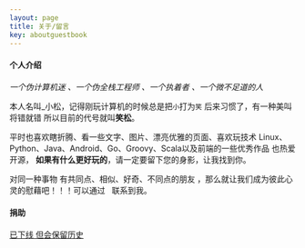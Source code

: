```yaml
---
layout: page
title: 关于/留言
key: aboutguestbook
---
```


#### 个人介绍 ####

*一个伪计算机迷 、一个伪全栈工程师 、一个执着者 、一个微不足道的人*

 本人名叫_小松，记得刚玩计算机的时候总是把`小`打为`笑` 后来习惯了，有一种美叫将错就错 所以目前的代号就叫**笑松**。

 平时也喜欢瞎折腾、看一些文字、图片、漂亮优雅的页面、喜欢玩技术 Linux、Python、Java、Android、Go、Groovy、Scala以及前端的一些优秀作品 也热爱开源，
 **如果有什么更好玩的**，请一定要留下您的身影，让我找到你。 

 对同一种事物 有共同点、相似、好奇、不同点的朋友 ，那么就让我们成为彼此心灵的慰藉吧！！！可以通过
	<a title="新浪微博" href="http://weibo.com/wbpeach" target="_blank"><i class="fa fa-weibo fa-lg" style="color:#16a095;"></i></a>
	<a title="github" href="https://github.com/cqweclick" target="_blank"><i class="fa fa-github fa-lg" style="color:#16a095;"></i></a>
	<a title="豆瓣" href="http://www.douban.com/people/hixs/"><i class="fa fa-twitter fa-lg" style="color:#16a095;"></i></a>
	<a title="给我写信吧" target="_blank" href="http://mail.qq.com/cgi-bin/qm_share?t=qm_mailme&email=eUBOSUFITEBNSTkICFcaFhQ" style="text-decoration:none;">&nbsp;<i class="fa fa-envelope-o fa-lg" style="color:#16a095;"></i></a>
联系到我。

#### 捐助 ####

<a href='javascript:var tmpgx=$("#about-gongxian-panel");if(tmpgx.css("display")=="none"){tmpgx.show()}else{tmpgx.hide()}'>已下线 但会保留历史</a>

<div id="about-gongxian-panel" style="display:none;"> 

如果你认为该站点的存在是具有意义的、也可以鼓励一下偶噢。 当然这完全是一句玩笑、玩笑懂么?

<style type="text/css">.jz-panel{width:100%}.jz-ul{list-style:none;margin:0px;}.jz-ul li{float:left;}.jz-ul li .imgpanel{margin:0;}.jz-ul li .imgpaneltitle{text-align: center;margin:0;}</style>
<div class="jz-panel"><ul class="jz-ul"><li><div class="imgpanel"><img src="{{site.staticUrl1}}/payres/alipay.png"/></div><div class="imgpaneltitle">支付宝</div><li>
	<li><div class="imgpanel"><img src="{{site.staticUrl1}}/payres/weixinpay.png"/></div><div class="imgpaneltitle">微信</div><li></ul><div style="clear:both;"></div>
</div>

 **捐赠列表**

| 名称           | 金额           | 时间  |
| ------------- |:-------------:| -----:|
| 阿里北方的夏天  | ￥10      |      2015/6/23     |

表示深深的感谢。
</div>


<!--定义留言填写板-->
<style type="text/css">.ds-sync{display:none !important;}</style>
<div class="ds-thread" data-order="desc" data-thread-key="{{ page.url }}" data-title="{{page.title}}" data-url="{{ site.production_url }}{{ page.url }}"></div>
<script type="text/javascript">
var duoshuoQuery = {short_name:"atpeach"};
	(function() {
		var ds = document.createElement('script');
		ds.type = 'text/javascript';ds.async = true;
		ds.src = (document.location.protocol == 'https:' ? 'https:' : 'http:') + '//static.duoshuo.com/embed.js';
		ds.charset = 'UTF-8';
		(document.getElementsByTagName('head')[0]
		 || document.getElementsByTagName('body')[0]).appendChild(ds);
	})();
	</script>
